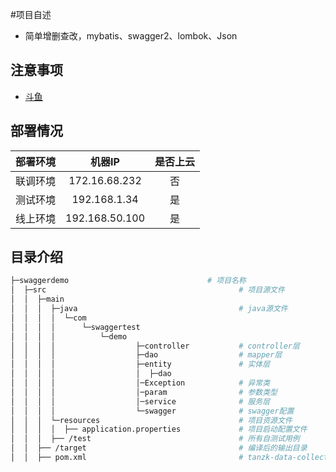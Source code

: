 #项目自述
- 简单增删查改，mybatis、swagger2、lombok、Json

## 注意事项
- [斗鱼](https://www.douyu.com/directory/all)


## 部署情况
部署环境|机器IP|是否上云
:---:|:---:|:---:
联调环境|172.16.68.232|否
测试环境|192.168.1.34|是
线上环境|192.168.50.100|是

## 目录介绍
```bash
├─swaggerdemo                               # 项目名称
│  ├─src                                           # 项目源文件
│  │  ├─main
│  │  │  ├─java                                    # java源文件
│  │  │  │  └─com
│  │  │  │      └─swaggertest
│  │  │  │          └─demo
│  │  │  │                  ├─controller           # controller层
│  │  │  │                  ├─dao                  # mapper层
│  │  │  │                  ├─entity               # 实体层
│  │  │  │                  │  ├─dao              
│  │  │  │                  │─Exception            # 异常类
│  │  │  │                  │─param                # 参数类型
│  │  │  │                  │─service              # 服务层
│  │  │  │                  └─swagger              # swagger配置
│  │  │  └─resources                               # 项目资源文件  
│  │  │  │  ├── application.properties             # 项目启动配置文件
│  │  │  ├── /test                                 # 所有自测试用例    
│  │  ├── /target                                  # 编译后的输出目录 
│  │  ├── pom.xml                                  # tanzk-data-collect 服务提供模块相关依赖配置
```










